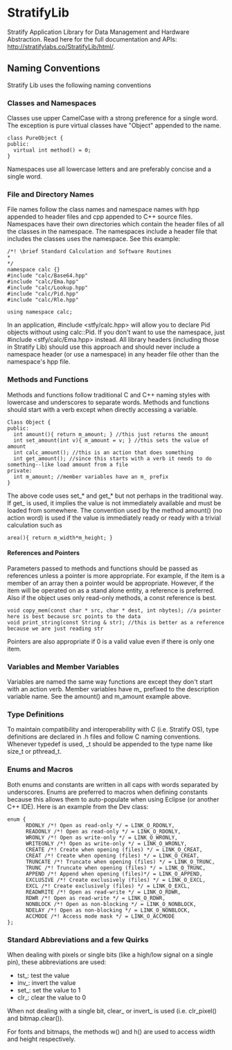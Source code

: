 # StratifyLib
Stratify Application Library for Data Management and Hardware Abstraction.  Read here for the full documentation and APIs: http://stratifylabs.co/StratifyLib/html/.

## Naming Conventions

Stratify Lib uses the following naming conventions

### Classes and Namespaces

Classes use upper CamelCase with a strong preference for a single word.  The exception is pure virtual classes have "Object" appended to the name.

    class PureObject {
    public:
      virtual int method() = 0;
    }

Namespaces use all lowercase letters and are preferably concise and a single word.

### File and Directory Names

File names follow the class names and namespace names with hpp appended to header files and cpp appended to C++ source files.  Namespaces have their own directories which contain the header files of all the classes in the namespace.  The namespaces include a header file that includes the classes uses the namespace.  See this example:

    /*! \brief Standard Calculation and Software Routines
    *
    */
    namespace calc {}
    #include "calc/Base64.hpp"
    #include "calc/Ema.hpp"
    #include "calc/Lookup.hpp"
    #include "calc/Pid.hpp"
    #include "calc/Rle.hpp"
    
    using namespace calc;

In an application, #include <stfy/calc.hpp> will allow you to declare Pid objects without using calc::Pid.  If you don't want to use the namespace, just #include <stfy/calc/Ema.hpp> instead.  All library headers (including those in Stratify Lib) should use this approach and should never include a namespace header (or use a namespace) in any header file other than the namespace's hpp file.

### Methods and Functions

Methods and functions follow traditional C and C++ naming styles with lowercase and underscores to separate words.  Methods and functions should start with a verb except when directly accessing a variable.

    Class Object {
    public:
      int amount(){ return m_amount; } //this just returns the amount
      int set_amount(int v){ m_amount = v; } //this sets the value of amount
      int calc_amount(); //this is an action that does something 
      int get_amount(); //since this starts with a verb it needs to do something--like load amount from a file
    private:
      int m_amount; //member variables have an m_ prefix
    }

The above code uses set_* and get_* but not perhaps in the traditional way.  If get_ is used, it implies the value is not immediately available and must be loaded from somewhere.  The convention used by the method amount() (no action word) is used if the value is immediately ready or ready with a trivial calculation such as

    area(){ return m_width*m_height; }

#### References and Pointers

Parameters passed to methods and functions should be passed as references unless a pointer is more appropriate.  For example, if the item is a member of an array then a pointer would be appropriate. 
However, if the item will be operated on as a stand alone entity, a reference is preferred.  Also if the object uses only read-only methods, a const reference is best.

	void copy_mem(const char * src, char * dest, int nbytes); //a pointer here is best because src points to the data
	void print_string(const String & str); //this is better as a reference because we are just reading str
	
Pointers are also appropriate if 0 is a valid value even if there is only one item.

### Variables and Member Variables

Variables are named the same way functions are except they don't start with an action verb.  Member variables have m_ prefixed to the description variable name.  See the amount() and m_amount example above.

### Type Definitions

To maintain compatibility and interoperability with C (i.e. Stratify OS), type definitions are declared in .h files and follow C naming conventions.  Whenever typedef is used, _t should be appended to the type name like size_t or pthread_t.

### Enums and Macros

Both enums and constants are written in all caps with words separated by underscores. Enums are preferred to macros when defining constants because this allows them to auto-populate when using Eclipse (or another C++ IDE).  Here is an example from the Dev class:

    enum {
		  RDONLY /*! Open as read-only */ = LINK_O_RDONLY,
		  READONLY /*! Open as read-only */ = LINK_O_RDONLY,
		  WRONLY /*! Open as write-only */ = LINK_O_WRONLY,
		  WRITEONLY /*! Open as write-only */ = LINK_O_WRONLY,
		  CREATE /*! Create when opening (files) */ = LINK_O_CREAT,
		  CREAT /*! Create when opening (files) */ = LINK_O_CREAT,
		  TRUNCATE /*! Truncate when opening (files) */ = LINK_O_TRUNC,
		  TRUNC /*! Truncate when opening (files) */ = LINK_O_TRUNC,
		  APPEND /*! Append when opening (files)*/ = LINK_O_APPEND,
		  EXCLUSIVE /*! Create exclusively (files) */ = LINK_O_EXCL,
		  EXCL /*! Create exclusively (files) */ = LINK_O_EXCL,
		  READWRITE /*! Open as read-write */ = LINK_O_RDWR,
		  RDWR /*! Open as read-write */ = LINK_O_RDWR,
		  NONBLOCK /*! Open as non-blocking */ = LINK_O_NONBLOCK,
		  NDELAY /*! Open as non-blocking */ = LINK_O_NONBLOCK,
		  ACCMODE /*! Access mode mask */ = LINK_O_ACCMODE
	};

### Standard Abbreviations and a few Quirks

When dealing with pixels or single bits (like a high/low signal on a single pin), these abbreviations are used:

- tst_: test the value
- inv_: invert the value
- set_: set the value to 1
- clr_: clear the value to 0

When not dealing with a single bit, clear_ or invert_ is used (i.e. clr_pixel() and bitmap.clear()).

For fonts and bitmaps, the methods w() and h() are used to access width and height respectively.






